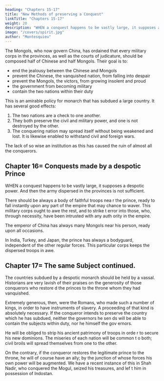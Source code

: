 ```yaml
---
heading: "Chapters 15-17"
title: "New Methods of preserving a Conquest"
linkTitle: "Chapters 15-17"
weight: 20
description: "WHEN a conquest happens to be vastly large, it supposes a despotic power. And then the army dispersed in the provinces is not sufficient"
image: "/covers/spirit.jpg"
author: "Montesquieu"
---
```



<!-- WHEN a , he may make use of an admirable method, equally proper for moderating despotic power and for preserving the conquest= it is a method practised by the conquerors of China.
 -->
The Mongols, who now govern China, has ordained that every military corps in the provinces, as well as the courts of judicature, should be composed half of Chinese and half Mongols. Their goal is to:
- end the jealousy between the Chinese and Mongols
- prevent the Chinese, the vanquished nation, from falling into despair
- prevent the Mongols, the victors, from growing insolent and proud
- the government from becoming military
- contain the two nations within their duty

This is an amirable policy for monarch that has subdued a large country. It has several good effects:

1. The two nations are a check to one another. 
2. They both preserve the civil and military power, and one is not destroyed by the other. 
3. The conquering nation may spread itself without being weakened and lost. It is likewise enabled to withstand civil and foreign wars. 

The lack of so wise an institution as this has caused the ruin of almost all the conquerors.



## Chapter 16= Conquests made by a despotic Prince

WHEN a conquest happens to be vastly large, it supposes a despotic power. And then the army dispersed in the provinces is not sufficient.

There should be always a body of faithful troops nea r the prince, ready to fall instantly upon any part of the empire that may  chance to waver. This military corps ought to awe the rest, and to strike t error into those, who, through necessity, have been intrusted with any auth ority in the empire. 

The emperor of China has always many Mongols near his person, ready upon all occasions. 

In India, Turkey, and Japan, the prince has always a bodyguard, independent of the other regular forces. This particular corps keeps the dispersed troops in awe.



## Chapter 17= The same Subject continued.

The countries subdued by a despotic monarch should be held by a vassal. Historians are very lavish of their praises on the generosity of those conquerors who restore d the princes to the throne whom they had vanquished. 

Extremely generous, then, were the Romans, who made such a number of kings, in order to have instruments of slavery.  A proceeding of that kind is absolutely necessary. If the conqueror intends to preserve the country which he has subdued, neither the governors he sen ds will be able to contain the subjects within duty, nor he himself the gov ernors. 


He will be obliged to strip his ancient patrimony of troops in orde r to secure his new dominions. The miseries of each nation will be common t o both; civil broils will spread themselves from one to the other. 

On the contrary, if the conqueror restores the legitimate prince to the throne, he  will of course have an ally; by the junction of whose forces his own power will be augmented. We have a recent instance of this in Shah Nadir, who conquered the Mogul, seized his treasures, and lef t him in possession of Indostan.
